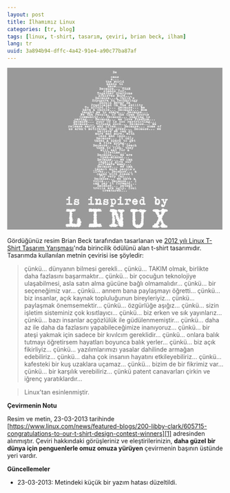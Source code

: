 ```yaml
---
layout: post
title: İlhamımız Linux
categories: [tr, blog]
tags: [linux, t-shirt, tasarım, çeviri, brian beck, ilham]
lang: tr
uuid: 3a894b94-dffc-4a42-91e4-a90c77ba87af
---
```


![Brian Beck'in T-Shirt Tasarımı](/images/2013-03-23-ilhamimiz-linux.jpg "Neden mi? İşte!")

Gördüğünüz resim Brian Beck tarafından tasarlanan ve [2012 yılı Linux T-Shirt
Tasarım Yarışması][1]'nda birincilik ödülünü alan t-shirt tasarımıdır. Tasarımda
kullanılan metnin çevirisi ise şöyledir:

> çünkü... dünyanın bilmesi gerekli... çünkü... TAKIM olmak, birlikte daha
> fazlasını başarmaktır... çünkü... bir çocuğun teknolojiye ulaşabilmesi, asla
> satın alma gücüne bağlı olmamalıdır... çünkü... bir seçeneğimiz var... çünkü...
> annem bana paylaşmayı öğretti... çünkü... biz insanlar, açık kaynak
> topluluğunun bireyleriyiz... çünkü... paylaşmak önemsemektir... çünkü...
> özgürlüğe aşığız... çünkü... sizin işletim sisteminiz çok kısıtlayıcı...
> çünkü... biz erken ve sık yayınlarız... çünkü... bazı insanlar açgözlülük ile
> güdülenmemiştir... çünkü... daha az ile daha da fazlasını yapabileceğimize
> inanıyoruz... çünkü... bir ateşi yakmak için sadece bir kıvılcım gereklidir...
> çünkü... onlara balık tutmayı öğretirsem hayatları boyunca balık yerler...
> çünkü... biz açık fikirliyiz... çünkü... yazılımlarımızı yasalar dahilinde
> armağan edebiliriz... çünkü... daha çok insanın hayatını etkileyebiliriz...
> çünkü... kafesteki bir kuş uzaklara uçamaz... çünkü... bizim de bir fikrimiz
> var... çünkü... bir karşılık verebiliriz... çünkü patent canavarları çirkin ve
> iğrenç yaratıklardır...

> Linux'tan esinlenmiştir.

**Çevirmenin Notu**

Resim ve metin, 23-03-2013 tarihinde
[https://www.linux.com/news/featured-blogs/200-libby-clark/605715-congratulations-to-our-t-shirt-design-contest-winners][1]
adresinden alınmıştır. Çeviri hakkındaki görüşleriniz ve eleştirilerinizin,
**daha güzel bir dünya için penguenlerle omuz omuza yürüyen** çevirmenin başının
üstünde yeri vardır.

**Güncellemeler**

* 23-03-2013: Metindeki küçük bir yazım hatası düzeltildi.

[1]: https://www.linux.com/news/featured-blogs/200-libby-clark/591582-announcing-the-finalists-in-our-2012-t-shirt-design-contest
